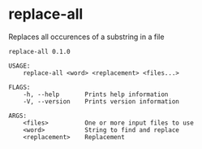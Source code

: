 # replace-all

Replaces all occurences of a substring in a file

    replace-all 0.1.0

    USAGE:
        replace-all <word> <replacement> <files...>

    FLAGS:
        -h, --help       Prints help information
        -V, --version    Prints version information

    ARGS:
        <files>          One or more input files to use
        <word>           String to find and replace
        <replacement>    Replacement

